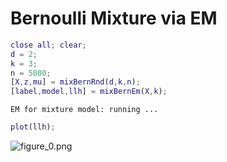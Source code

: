 # Bernoulli Mixture via EM
```matlab
close all; clear;
d = 2;
k = 3;
n = 5000;
[X,z,mu] = mixBernRnd(d,k,n);
[label,model,llh] = mixBernEm(X,k);
```
```
EM for mixture model: running ... 
```
```matlab
plot(llh);
```

![figure_0.png](C:/Users/minoue/github/PRMLT/demoWithResults/ch09/mixBernEm_demo_images/figure_0.png)

